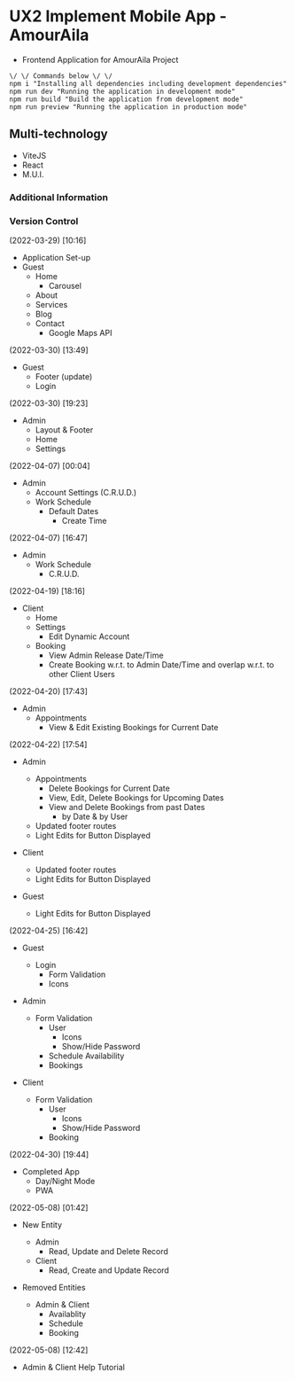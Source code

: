# UX2 Implement Mobile App - AmourAila

-  Frontend Application for AmourAila Project

```
\/ \/ Commands below \/ \/
npm i "Installing all dependencies including development dependencies"
npm run dev "Running the application in development mode"
npm run build "Build the application from development mode"
npm run preview "Running the application in production mode"

```

## Multi-technology

-  ViteJS
-  React
-  M.U.I.

### Additional Information

### Version Control

(2022-03-29) [10:16]

-  Application Set-up
-  Guest
   -  Home
      -  Carousel
   -  About
   -  Services
   -  Blog
   -  Contact
      -  Google Maps API

(2022-03-30) [13:49]

-  Guest
   -  Footer (update)
   -  Login

(2022-03-30) [19:23]

-  Admin
   -  Layout & Footer
   -  Home
   -  Settings

(2022-04-07) [00:04]

-  Admin
   -  Account Settings (C.R.U.D.)
   -  Work Schedule
      -  Default Dates
         -  Create Time

(2022-04-07) [16:47]

-  Admin
   -  Work Schedule
      -  C.R.U.D.

(2022-04-19) [18:16]

-  Client
   -  Home
   -  Settings
      -  Edit Dynamic Account
   -  Booking
      -  View Admin Release Date/Time
      -  Create Booking w.r.t. to Admin Date/Time and overlap w.r.t. to other Client Users

(2022-04-20) [17:43]

-  Admin
   -  Appointments
      -  View & Edit Existing Bookings for Current Date

(2022-04-22) [17:54]

-  Admin

   -  Appointments
      -  Delete Bookings for Current Date
      -  View, Edit, Delete Bookings for Upcoming Dates
      -  View and Delete Bookings from past Dates
         -  by Date & by User
   -  Updated footer routes
   -  Light Edits for Button Displayed

-  Client

   -  Updated footer routes
   -  Light Edits for Button Displayed

-  Guest
   -  Light Edits for Button Displayed

(2022-04-25) [16:42]

-  Guest

   -  Login
      -  Form Validation
      -  Icons

-  Admin

   -  Form Validation
      -  User
         -  Icons
         -  Show/Hide Password
      -  Schedule Availability
      -  Bookings

-  Client
   -  Form Validation
      -  User
         -  Icons
         -  Show/Hide Password
      -  Booking

(2022-04-30) [19:44]

-  Completed App
   -  Day/Night Mode
   -  PWA

(2022-05-08) [01:42]

-  New Entity

   -  Admin
      -  Read, Update and Delete Record
   -  Client
      -  Read, Create and Update Record

-  Removed Entities
   -  Admin & Client
      -  Availablity
      -  Schedule
      -  Booking

(2022-05-08) [12:42]

-  Admin & Client Help Tutorial
